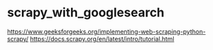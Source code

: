# scrapy_with_googlesearch

https://www.geeksforgeeks.org/implementing-web-scraping-python-scrapy/
https://docs.scrapy.org/en/latest/intro/tutorial.html
